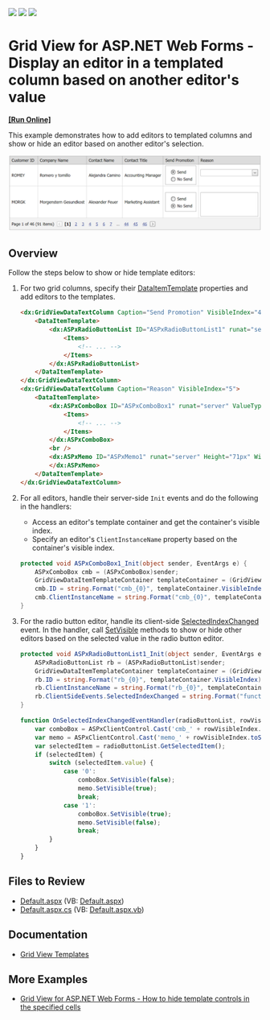 <!-- default badges list -->
![](https://img.shields.io/endpoint?url=https://codecentral.devexpress.com/api/v1/VersionRange/128542772/13.1.4%2B)
[![](https://img.shields.io/badge/Open_in_DevExpress_Support_Center-FF7200?style=flat-square&logo=DevExpress&logoColor=white)](https://supportcenter.devexpress.com/ticket/details/E2284)
[![](https://img.shields.io/badge/📖_How_to_use_DevExpress_Examples-e9f6fc?style=flat-square)](https://docs.devexpress.com/GeneralInformation/403183)
<!-- default badges end -->
# Grid View for ASP.NET Web Forms - Display an editor in a templated column based on another editor's value
<!-- run online -->
**[[Run Online]](https://codecentral.devexpress.com/e2284/)**
<!-- run online end -->

This example demonstrates how to add editors to templated columns and show or hide an editor based on another editor's selection.

![Display editors in templated columns](displayControls.png)

## Overview

Follow the steps below to show or hide template editors:

1. For two grid columns, specify their [DataItemTemplate](https://docs.devexpress.com/AspNet/DevExpress.Web.GridViewDataColumn.DataItemTemplate) properties and add editors to the templates.

    ```aspx
    <dx:GridViewDataTextColumn Caption="Send Promotion" VisibleIndex="4">
        <DataItemTemplate>
            <dx:ASPxRadioButtonList ID="ASPxRadioButtonList1" runat="server" OnInit="ASPxRadioButtonList1_Init">
                <Items>
                    <!-- ... -->
                </Items>
            </dx:ASPxRadioButtonList>
        </DataItemTemplate>
    </dx:GridViewDataTextColumn>
    <dx:GridViewDataTextColumn Caption="Reason" VisibleIndex="5">
        <DataItemTemplate>
            <dx:ASPxComboBox ID="ASPxComboBox1" runat="server" ValueType="System.String" OnInit="ASPxComboBox1_Init">
                <Items>
                    <!-- ... -->
                </Items>
            </dx:ASPxComboBox>
            <br />
            <dx:ASPxMemo ID="ASPxMemo1" runat="server" Height="71px" Width="170px" OnInit="ASPxMemo1_Init">
            </dx:ASPxMemo>
        </DataItemTemplate>
    </dx:GridViewDataTextColumn>
    ```

2. For all editors, handle their server-side `Init` events and do the following in the handlers:

   * Access an editor's template container and get the container's visible index.
   * Specify an editor's `ClientInstanceName` property based on the container's visible index.

    ```cs
    protected void ASPxComboBox1_Init(object sender, EventArgs e) {
        ASPxComboBox cmb = (ASPxComboBox)sender;
        GridViewDataItemTemplateContainer templateContainer = (GridViewDataItemTemplateContainer)cmb.NamingContainer;
        cmb.ID = string.Format("cmb_{0}", templateContainer.VisibleIndex);
        cmb.ClientInstanceName = string.Format("cmb_{0}", templateContainer.VisibleIndex);
    }
    ```

3. For the radio button editor, handle its client-side [SelectedIndexChanged](https://docs.devexpress.com/AspNet/js-ASPxClientListEdit.SelectedIndexChanged) event. In the handler, call [SetVisible](https://docs.devexpress.com/AspNet/js-ASPxClientControlBase.SetVisible(visible)) methods to show or hide other editors based on the selected value in the radio button editor.

    ```cs
    protected void ASPxRadioButtonList1_Init(object sender, EventArgs e) {
        ASPxRadioButtonList rb = (ASPxRadioButtonList)sender;
        GridViewDataItemTemplateContainer templateContainer = (GridViewDataItemTemplateContainer)rb.NamingContainer;
        rb.ID = string.Format("rb_{0}", templateContainer.VisibleIndex);
        rb.ClientInstanceName = string.Format("rb_{0}", templateContainer.VisibleIndex);
        rb.ClientSideEvents.SelectedIndexChanged = string.Format("function(s, e) {{ OnSelectedIndexChangedEventHandler({0}, '{1}'); }}", rb.ClientInstanceName, templateContainer.VisibleIndex);
    }
    ```

    ```js
    function OnSelectedIndexChangedEventHandler(radioButtonList, rowVisibleIndex) {
        var comboBox = ASPxClientControl.Cast('cmb_' + rowVisibleIndex.toString());
        var memo = ASPxClientControl.Cast('memo_' + rowVisibleIndex.toString());
        var selectedItem = radioButtonList.GetSelectedItem();
        if (selectedItem) {
            switch (selectedItem.value) {
                case '0':
                    comboBox.SetVisible(false);
                    memo.SetVisible(true);
                    break;
                case '1':
                    comboBox.SetVisible(true);
                    memo.SetVisible(false);
                    break;
            }
        }
    }
    ```

## Files to Review

* [Default.aspx](./CS/WebSite/Default.aspx) (VB: [Default.aspx](./VB/WebSite/Default.aspx))
* [Default.aspx.cs](./CS/WebSite/Default.aspx.cs) (VB: [Default.aspx.vb](./VB/WebSite/Default.aspx.vb))

## Documentation

* [Grid View Templates](https://docs.devexpress.com/AspNet/3718/components/grid-view/concepts/templates)

## More Examples

* [Grid View for ASP.NET Web Forms - How to hide template controls in the specified cells](https://github.com/DevExpress-Examples/how-to-hide-template-controls-in-individual-cells-e1385)
